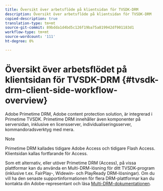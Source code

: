 ```yaml
---
title: Översikt över arbetsflöde på klientsidan för TVSDK-DRM
description: Översikt över arbetsflöde på klientsidan för TVSDK-DRM
copied-description: true
translation-type: tm+mt
source-git-commit: 89bdda1d4bd5c126f19ba75a819942df901183d1
workflow-type: tm+mt
source-wordcount: '111'
ht-degree: 0%

---
```



# Översikt över arbetsflödet på klientsidan för TVSDK-DRM {#tvsdk-drm-client-side-workflow-overview}

Adobe Primetime DRM, Adobe content protection solution, är integrerad i Primetime TVSDK. Primetime DRM innehåller även komponenter på serversidan, inklusive en licensserver, individualiseringsserver, kommandoradsverktyg med mera.

>[!NOTE]
>
>Primetime DRM kallades tidigare Adobe Access och tidigare Flash Access. Klientsidan kallas fortfarande för Access.

Som ett alternativ, eller utöver Primetime DRM (Access), på vissa plattformar kan du använda en Multi-DRM-lösning för ditt TVSDK-program (inklusive t.ex. FairPlay-, Widewin- och PlayReady DRM-lösningar). Om du vill ha den senaste supportinformationen för flera DRM-plattformar kan du kontakta din Adobe-representant och läsa [Multi-DRM-dokumentationen](../multi-drm-workflows/title-page/overview.md).
